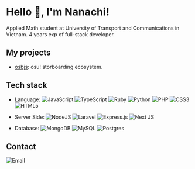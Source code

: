 # Hello :wave:, I'm Nanachi!

Applied Math student at University of Transport and Communications in Vietnam. 4 years exp of full-stack developer. 

## My projects
- [osbjs](https://github.com/osbjs): osu! storboarding ecosystem.

## Tech stack
- Language: 
![JavaScript](https://img.shields.io/badge/Javascript-%23323330.svg?style=flat-square&logo=javascript&logoColor=%23F7DF1E)
![TypeScript](https://img.shields.io/badge/TypeScript-%23007ACC.svg?style=flat-square&logo=typescript&logoColor=white)
![Ruby](https://img.shields.io/badge/ruby-%23CC342D.svg?style=for-the-badge&logo=ruby&logoColor=white)
![Python](https://img.shields.io/badge/python-3670A0?style=for-the-badge&logo=python&logoColor=ffdd54)
![PHP](https://img.shields.io/badge/PHP-%23777BB4.svg?style=flat-square&logo=php&logoColor=white)
![CSS3](https://img.shields.io/badge/CSS3-%231572B6.svg?style=flat-square&logo=css3&logoColor=white)
![HTML5](https://img.shields.io/badge/HTML5-%23E34F26.svg?style=flat-square&logo=html5&logoColor=white)

- Server Side:
![NodeJS](https://img.shields.io/badge/Node.js-6DA55F?style=flat-square&logo=node.js&logoColor=white) 
![Laravel](https://img.shields.io/badge/Laravel-%23FF2D20.svg?style=flat-square&logo=laravel&logoColor=white)
![Express.js](https://img.shields.io/badge/Express-%23404d59.svg?style=flat-square&logo=express&logoColor=%2361DAFB)
![Next JS](https://img.shields.io/badge/Next-black?style=for-the-badge&logo=next.js&logoColor=white)

- Database: ![MongoDB](https://img.shields.io/badge/MongoDB-%234ea94b.svg?style=flat-square&logo=mongodb&logoColor=white)
![MySQL](https://img.shields.io/badge/MySQL-%23323330.svg?style=flat-square&logo=mysql&logoColor=white)
![Postgres](https://img.shields.io/badge/Postgres-%23316192.svg?style=flat-square&logo=postgresql&logoColor=white)


## Contact
![Email](https://img.shields.io/badge/dinhvu2509@gmail.com-D14836?style=flat-square&logo=gmail&logoColor=white)
